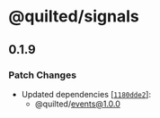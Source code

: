 # @quilted/signals

## 0.1.9

### Patch Changes

- Updated dependencies [[`1180dde2`](https://github.com/lemonmade/quilt/commit/1180dde278793006b8ae153804130cad6dab36c2)]:
  - @quilted/events@1.0.0
